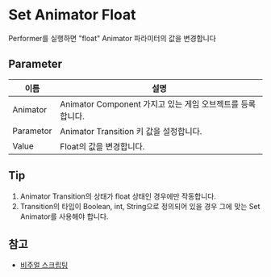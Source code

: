# Set Animator Float

Performer를 실행하면 "float" Animator 파라미터의 값을 변경합니다


## Parameter

| **이름**    | **설명**                                    |
|-----------|-------------------------------------------|
| Animator  | Animator Component 가지고 있는 게임 오브젝트를 등록합니다. |
| Parametor | Animator Transition 키 값을 설정합니다.           |
| Value     | Float의 값을 변경합니다.                          |


## Tip

1. Animator Transition의 상태가 float 상태인 경우에만 작동합니다.
2. Transition의 타입이 Boolean, int, String으로 정의되어 있을 경우 그에 맞는 Set Animator를 사용해야 합니다.


## 참고
- [비주얼 스크립팅](Visual-Scripting.md)